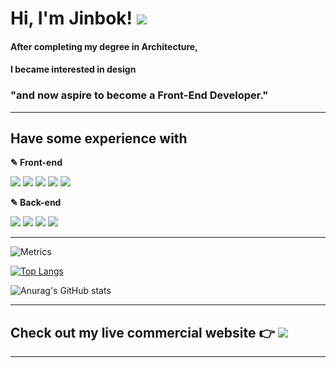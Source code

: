   <h1> Hi, I'm Jinbok! <a href="mailto:eyelash1024@naver.com" target="_blank"><img src="https://img.shields.io/badge/E&#8211;MAIL-eyelash1024@naver.com-white?style=flat-square&logo=Minutemailer&logoColor=white"/></a></h1>

  #### After completing my degree in Architecture,
  #### I became interested in design

  ### **"and now aspire to become a Front-End Developer."**

<!-- <span>[![GitHub Jinbokk](https://img.shields.io/github/followers/jinbokk?label=follow&style=social)](https://github.com/jinbokk)</span> -->

---

## Have some experience with

<p><b>✎ Front-end</b></p>
<p>
  <img src="https://img.shields.io/badge/HTML5-000000?style=flat-square&logo=HTML5&logoColor=E34F26" style="display: inline-block;"/> 
  <img src="https://img.shields.io/badge/CSS3-000000?style=flat-square&logo=CSS3&logoColor=1572B6" style="display: inline-block;"/>
  <img src="https://img.shields.io/badge/Javascript-000000?style=flat-square&logo=Javascript&logoColor=F7DF1E" style="display: inline-block;"/>
  <img src="https://img.shields.io/badge/React-000000?style=flat-square&logo=React&logoColor=61DAFB" style="display: inline-block;"/>
  <img src="https://img.shields.io/badge/Redux-000000?style=flat-square&logo=Redux&logoColor=764ABC" style="display: inline-block;"/>
</p>

<p><b>✎ Back-end</b></p>
<p>
  <img src="https://img.shields.io/badge/Node.js-000000?style=flat-square&logo=Node.js&logoColor=339933" style="display: inline-block;"/>
  <img src="https://img.shields.io/badge/Express.js-000000?style=flat-square&logo=Express&logoColor=white" style="display: inline-block;"/>
  <img src="https://img.shields.io/badge/MongoDB-000000?style=flat-square&logo=MongoDB&logoColor=47A248" style="display: inline-block;"/>
  <img src="https://img.shields.io/badge/Amazon EC2-000000?style=flat-square&logo=Amazon EC2&logoColor=FF9900" style="display: inline-block;"/>
</p>

---

<!-- ### A little more about me...

```javascript
const jinbok = {
  pronouns: "he" || "him",
  code: [HTML, CSS, Javascript],
  tools: [React, Redux, Node, Styled - Components, MongoDB, Axios],
};
``` -->

![Metrics](https://metrics.lecoq.io/jinbokk?plugin_isocalendar=yes&plugin_isocalendar_duration=half-year)

[![Top Langs](https://github-readme-stats.vercel.app/api/top-langs/?username=jinbokk&hide_progress=true)](https://github.com/jinbokk/github-readme-stats)

![Anurag's GitHub stats](https://github-readme-stats.vercel.app/api?username=jinbokk&show_icons=true&theme=nord&hide=contribs,prs,stars&hide_rank=true)

---
## Check out my live commercial website :point_right: <a href="https://eeso-cake.com" target="_blank"><img src="https://img.shields.io/badge/EESO&#8211;CAKE-pink?style=flat-square&logo=Google Chrome&logoColor=white"/></a>
---
